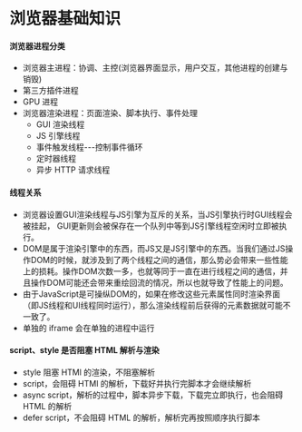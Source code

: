 # 浏览器基础知识

#### 浏览器进程分类

- 浏览器主进程：协调、主控(浏览器界面显示，用户交互，其他进程的创建与销毁)
- 第三方插件进程
- GPU 进程
- 浏览器渲染进程：页面渲染、脚本执行、事件处理
  - GUI 渲染线程
  - JS 引擎线程
  - 事件触发线程---控制事件循环
  - 定时器线程
  - 异步 HTTP 请求线程

#### 线程关系

- 浏览器设置GUI渲染线程与JS引擎为互斥的关系，当JS引擎执行时GUI线程会被挂起， GUI更新则会被保存在一个队列中等到JS引擎线程空闲时立即被执行。
- DOM是属于渲染引擎中的东⻄，⽽JS⼜是JS引擎中的东⻄。当我们通过JS操作DOM的时候，就涉及到了两个线程之间的通信，那么势必会带来⼀些性能上的损耗。操作DOM次数⼀多，也就等同于⼀直在进⾏线程之间的通信，并且操作DOM可能还会带来重绘回流的情况，所以也就导致了性能上的问题。
- 由于JavaScript是可操纵DOM的，如果在修改这些元素属性同时渲染界面（即JS线程和UI线程同时运行），那么渲染线程前后获得的元素数据就可能不一致了。
- 单独的 iframe 会在单独的进程中运行

#### script、style 是否阻塞 HTML 解析与渲染

- style 阻塞 HTMl 的渲染，不阻塞解析
- script，会阻碍 HTMl 的解析，下载好并执行完脚本才会继续解析
- async script，解析的过程中，脚本异步下载，下载完立即执行，也会阻碍 HTML 的解析
- defer script，不会阻碍 HTML 的解析，解析完再按照顺序执行脚本
